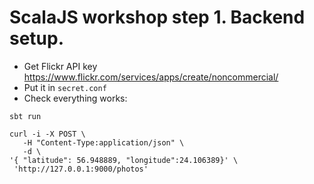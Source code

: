 # ScalaJS workshop step 1. Backend setup.

* Get Flickr API key https://www.flickr.com/services/apps/create/noncommercial/
* Put it in `secret.conf`
* Check everything works:
```
sbt run

curl -i -X POST \
   -H "Content-Type:application/json" \
   -d \
'{ "latitude": 56.948889, "longitude":24.106389}' \
 'http://127.0.0.1:9000/photos'
```

